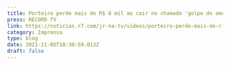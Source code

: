 ```yaml
---
title: Porteiro perde mais de R$ 8 mil ao cair no chamado 'golpe do amor' pela internet
press: RECORD TV
link: https://noticias.r7.com/jr-na-tv/videos/porteiro-perde-mais-de-r-8-mil-ao-cair-no-chamado-golpe-do-amor-pela-internet-05112021
category: Imprensa
type: blog
date: 2021-11-05T10:30:59.013Z
draft: false
---
```

